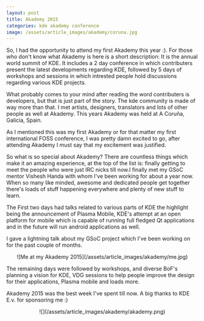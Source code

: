 ```yaml
---
layout: post
title: Akademy 2015
categories: kde akademy conference
image: /assets/article_images/akademy/coruna.jpg
---
```

So, I had the opportunity to attend my first Akademy this year :). For those who don't know what Akademy is here is a short description:
It is the annual world summit of KDE. It includes a 2 day conference in which contributers present the latest developments regarding KDE,
followed by 5 days of workshops and sessions in which intrested people hold discussions regarding various KDE projects.

What probably comes to your mind after reading the word contributers is developers, but that is just part of the story. The kde community
is made of way more than that. I met artists, designers, translators and lots of other people as well at Akademy. This years Akademy was held
at A Coruña, Galicia, Spain.

As I mentioned this was my first Akademy or for that matter my first international FOSS conference, I was pretty damn excited to go, after attending
Akademy I must say that my excitement was justified.

So what is so special about Akademy? There are countless things which make it an amazing experience, at the top of the list is: finally getting to meet the
people who were just IRC nicks till now.I finally met my GSoC mentor Vishesh Handa with whom I've been working for about a year now. When so many like
minded, awesome and dedicated people get together there's loads of stuff happening everywhere and plenty of new stuff to learn.

The First two days had talks related to various parts of KDE the highlight being the announcement of Plasma Mobile, KDE's attempt at an open platform for mobile
which is capable of running full fledged Qt applications and in the future will run android applications as well.

I gave a lightning talk about my GSoC project which I've been working on for the past couple of months.
<center>![Me at my Akademy 2015](/assets/article_images/akademy/me.jpg) </center>

The remaining days were followed by workshops, and diverse BoF's planning a vision for KDE, VDG sessions to help people improve the design for their applications,
Plasma mobile and loads more.

Akademy 2015 was the best week I've spent till now. A big thanks to KDE E.v. for sponsoring me :)

<center>![](/assets/article_images/akademy/akademy.png)</center>
